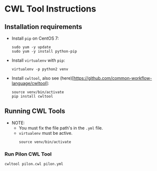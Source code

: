 # CWL Tool Instructions

## Installation requirements

* Install `pip` on CentOS 7:
  ```
  sudo yum -y update
  sudo yum -y install python-pip
  ```
* Install `virtualenv` with `pip`:
  ```
  virtualenv -p python2 venv
  ```
* Install `cwltool`, also see (here)[https://github.com/common-workflow-language/cwltool]:
  ```
  source venv/bin/activate
  pip install cwltool
  ```

## Running CWL Tools
* NOTE:
  * You must fix the file path's in the `.yml` file.
  * `virtualenv` must be active.
    ```
    source venv/bin/activate
    ```

### Run Pilon CWL Tool

```
cwltool pilon.cwl pilon.yml
```
